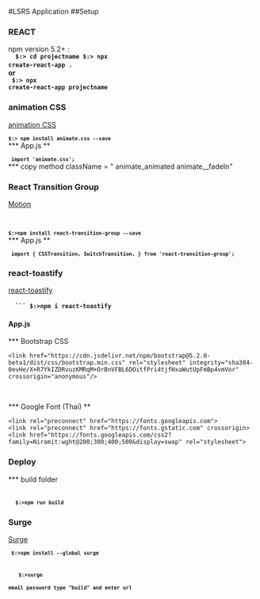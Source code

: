 #LSRS Application
##Setup
### REACT
 npm version 5.2+ :
 <br> <code> <b> $:> cd projectname $:> npx create-react-app . </code>
 <br> or 
 <br> <code> $:> npx create-react-app projectname </b> </code>
 
### animation CSS 
[animation CSS](https://animate.style/)
<br> <code> <b>  ``` $:> npm install animate.css --save ```</b></code>
<br>
*** App.js **
<br> <code> <b>  ```  import 'animate.css';  ```</b></code>
<br>
*** copy method 
className = " animate_animated animate__fadeIn" 


### React Transition Group

[Motion](https://reactcommunity.org/react-transition-group/)

<br> <code> <b>  ``` $:>npm install react-transition-group --save ```</b></code>
<br>
*** App.js **
<br> <code> <b>  ```  import {
  CSSTransition,
  SwitchTransition,
} from 'react-transition-group';  ```</b></code>
<br>

### react-toastify

[react-toastify](https://www.npmjs.com/package/react-toastify)
<br>
<br> <code> <b>  ``` $:>npm i react-toastify</b></code>


#### App.js
*** Bootstrap CSS
```
<link href="https://cdn.jsdelivr.net/npm/bootstrap@5.2.0-beta1/dist/css/bootstrap.min.css" rel="stylesheet" integrity="sha384-0evHe/X+R7YkIZDRvuzKMRqM+OrBnVFBL6DOitfPri4tjfHxaWutUpFmBp4vmVor" crossorigin="anonymous"/>
```
<br>

*** Google Font (Thai) **
```
<link rel="preconnect" href="https://fonts.googleapis.com">
<link rel="preconnect" href="https://fonts.gstatic.com" crossorigin>
<link href="https://fonts.googleapis.com/css2?family=Niramit:wght@200;300;400;500&display=swap" rel="stylesheet">
```

### Deploy 

*** build folder

<br> <code> <b>  ``` $:>npm run build ```</b></code>

### Surge 

[Surge](https://surge.sh/help/getting-started-with-surge)
<br> <code> <b>  ``` $:>npm install --global surge```</b></code>

<br> <code> <b>  ``` $:>surge```</b></code>
<br> <code> <b>  ``` email password type "build" and enter url ```</b></code>

